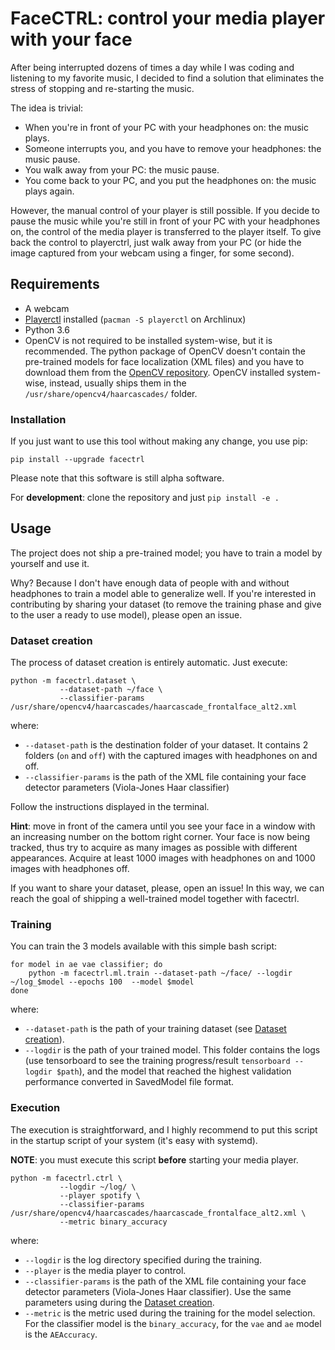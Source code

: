 # FaceCTRL: control your media player with your face

After being interrupted dozens of times a day while I was coding and listening to my favorite music, I decided to find a solution that eliminates the stress of stopping and re-starting the music.

The idea is trivial:

- When you're in front of your PC with your headphones on: the music plays.
- Someone interrupts you, and you have to remove your headphones: the music pause.
- You walk away from your PC: the music pause.
- You come back to your PC, and you put the headphones on: the music plays again.

However, the manual control of your player is still possible. If you decide to pause the music while you're still in front of your PC with your headphones on, the control of the media player is transferred to the player itself. To give back the control to playerctrl, just walk away from your PC (or hide the image captured from your webcam using a finger, for some second).

## Requirements

- A webcam
- [Playerctl](https://github.com/altdesktop/playerctl) installed (`pacman -S playerctl` on Archlinux)
- Python 3.6
- OpenCV is not required to be installed system-wise, but it is recommended. The python package of OpenCV doesn't contain the pre-trained models for face localization (XML files) and you have to download them from the [OpenCV repository](https://github.com/opencv/opencv/). OpenCV installed system-wise, instead, usually ships them in the `/usr/share/opencv4/haarcascades/` folder.

### Installation

If you just want to use this tool without making any change, you use pip:

```
pip install --upgrade facectrl
```

Please note that this software is still alpha software.

For **development**: clone the repository and just `pip install -e .`

## Usage

The project does not ship a pre-trained model; you have to train a model by yourself and use it.

Why? Because I don't have enough data of people with and without headphones to train a model able to generalize well. If you're interested in contributing by sharing your dataset (to remove the training phase and give to the user a ready to use model), please open an issue.

### Dataset creation

The process of dataset creation is entirely automatic. Just execute:

```
python -m facectrl.dataset \
           --dataset-path ~/face \
           --classifier-params /usr/share/opencv4/haarcascades/haarcascade_frontalface_alt2.xml
```

where:

- `--dataset-path` is the destination folder of your dataset. It contains 2 folders (`on` and `off`) with the captured images with headphones on and off.
- `--classifier-params` is the path of the XML file containing your face detector parameters (Viola-Jones Haar classifier)

Follow the instructions displayed in the terminal.

**Hint**: move in front of the camera until you see your face in a window with an increasing number on the bottom right corner. Your face is now being tracked, thus try to acquire as many images as possible with different appearances. Acquire at least 1000 images with headphones on and 1000 images with headphones off.


If you want to share your dataset, please, open an issue! In this way, we can reach the goal of shipping a well-trained model together with facectrl.

### Training

You can train the 3 models available with this simple bash script:

```
for model in ae vae classifier; do
    python -m facectrl.ml.train --dataset-path ~/face/ --logdir ~/log_$model --epochs 100  --model $model
done
```

where:

- `--dataset-path` is the path of your training dataset (see [Dataset creation](#dataset-creation)).
- `--logdir` is the path of your trained model. This folder contains the logs (use tensorboard to see the training progress/result `tensorboard --logdir $path`), and the model that reached the highest validation performance converted in SavedModel file format.


### Execution

The execution is straightforward, and I highly recommend to put this script in the startup script of your system (it's easy with systemd).

**NOTE**: you must execute this script **before** starting your media player.

```
python -m facectrl.ctrl \
           --logdir ~/log/ \
           --player spotify \
           --classifier-params /usr/share/opencv4/haarcascades/haarcascade_frontalface_alt2.xml \
           --metric binary_accuracy
```

where:

- `--logdir` is the log directory specified during the training.
- `--player` is the media player to control.
- `--classifier-params` is the path of the XML file containing your face detector parameters (Viola-Jones Haar classifier). Use the same parameters using during the [Dataset creation](#dataset-creation).
- `--metric` is the metric used during the training for the model selection. For the classifier model is the `binary_accuracy`, for the `vae` and `ae` model is the `AEAccuracy`.
